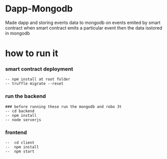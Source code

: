 # Dapp-Mongodb
Made dapp and storing events data to mongodb on events emited by smart contract 
when smart contract emits a particular event then the data isstored in mongodb

# how to run it
   ### smart contract deployment 
    -- npm install at root folder
    -- truffle migrate --reset 
    
   ### run the backend 
    ### before running these run the mongodb and robo 3t
    -- cd backend
    -- npm install 
    -- node serverjs
   ### frontend 
    --  cd client
    --  npm install
    --  npm start
